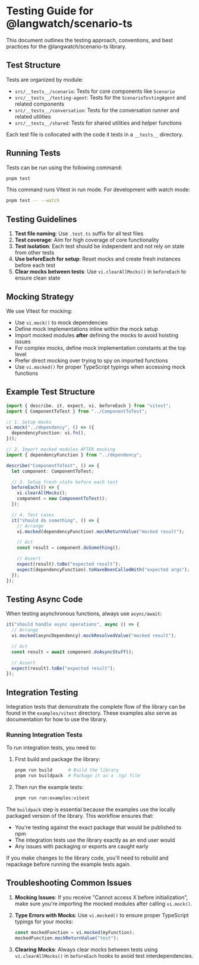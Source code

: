 # Testing Guide for @langwatch/scenario-ts

This document outlines the testing approach, conventions, and best practices for the @langwatch/scenario-ts library.

## Test Structure

Tests are organized by module:

- `src/__tests__/scenario`: Tests for core components like `Scenario`
- `src/__tests__/testing-agent`: Tests for the `ScenarioTestingAgent` and related components
- `src/__tests__/conversation`: Tests for the conversation runner and related utilities
- `src/__tests__/shared`: Tests for shared utilities and helper functions

Each test file is collocated with the code it tests in a `__tests__` directory.

## Running Tests

Tests can be run using the following command:

```bash
pnpm test
```

This command runs Vitest in run mode. For development with watch mode:

```bash
pnpm test -- --watch
```

## Testing Guidelines

1. **Test file naming**: Use `.test.ts` suffix for all test files
2. **Test coverage**: Aim for high coverage of core functionality
3. **Test isolation**: Each test should be independent and not rely on state from other tests
4. **Use beforeEach for setup**: Reset mocks and create fresh instances before each test
5. **Clear mocks between tests**: Use `vi.clearAllMocks()` in `beforeEach` to ensure clean state

## Mocking Strategy

We use Vitest for mocking:

- Use `vi.mock()` to mock dependencies
- Define mock implementations inline within the mock setup
- Import mocked modules **after** defining the mocks to avoid hoisting issues
- For complex mocks, define mock implementation constants at the top level
- Prefer direct mocking over trying to spy on imported functions
- Use `vi.mocked()` for proper TypeScript typings when accessing mock functions

## Example Test Structure

```typescript
import { describe, it, expect, vi, beforeEach } from "vitest";
import { ComponentToTest } from "../ComponentToTest";

// 1. Setup mocks
vi.mock("../dependency", () => ({
  dependencyFunction: vi.fn(),
}));

// 2. Import mocked modules AFTER mocking
import { dependencyFunction } from "../dependency";

describe("ComponentToTest", () => {
  let component: ComponentToTest;

  // 3. Setup fresh state before each test
  beforeEach(() => {
    vi.clearAllMocks();
    component = new ComponentToTest();
  });

  // 4. Test cases
  it("should do something", () => {
    // Arrange
    vi.mocked(dependencyFunction).mockReturnValue("mocked result");

    // Act
    const result = component.doSomething();

    // Assert
    expect(result).toBe("expected result");
    expect(dependencyFunction).toHaveBeenCalledWith("expected args");
  });
});
```

## Testing Async Code

When testing asynchronous functions, always use `async/await`:

```typescript
it("should handle async operations", async () => {
  // Arrange
  vi.mocked(asyncDependency).mockResolvedValue("mocked result");

  // Act
  const result = await component.doAsyncStuff();

  // Assert
  expect(result).toBe("expected result");
});
```

## Integration Testing

Integration tests that demonstrate the complete flow of the library can be found in the `examples/vitest` directory. These examples also serve as documentation for how to use the library.

### Running Integration Tests

To run integration tests, you need to:

1. First build and package the library:

   ```bash
   pnpm run build      # Build the library
   pnpm run buildpack  # Package it as a .tgz file
   ```

2. Then run the example tests:
   ```bash
   pnpm run run:examples:vitest
   ```

The `buildpack` step is essential because the examples use the locally packaged version of the library. This workflow ensures that:

- You're testing against the exact package that would be published to npm
- The integration tests use the library exactly as an end user would
- Any issues with packaging or exports are caught early

If you make changes to the library code, you'll need to rebuild and repackage before running the example tests again.

## Troubleshooting Common Issues

1. **Mocking Issues**: If you receive "Cannot access X before initialization", make sure you're importing the mocked modules after calling `vi.mock()`.

2. **Type Errors with Mocks**: Use `vi.mocked()` to ensure proper TypeScript typings for your mocks:

   ```typescript
   const mockedFunction = vi.mocked(myFunction);
   mockedFunction.mockReturnValue("test");
   ```

3. **Clearing Mocks**: Always clear mocks between tests using `vi.clearAllMocks()` in `beforeEach` hooks to avoid test interdependencies.
